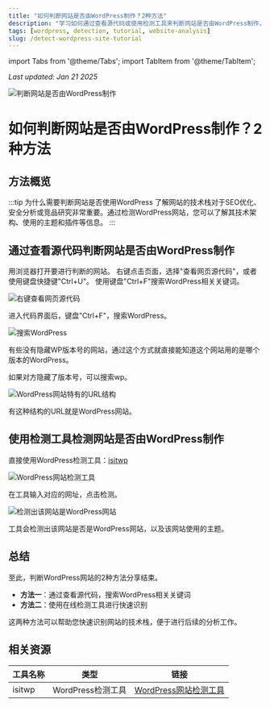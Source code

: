 ```yaml
---
title: "如何判断网站是否由WordPress制作？2种方法"
description: "学习如何通过查看源代码或使用检测工具来判断网站是否由WordPress制作，包含详细步骤和操作方法"
tags: [wordpress, detection, tutorial, website-analysis]
slug: /detect-wordpress-site-tutorial
---
```


import Tabs from '@theme/Tabs';
import TabItem from '@theme/TabItem';

_Last updated: Jan 21 2025_

![判断网站是否由WordPress制作](https://website-custom.com/wp-content/uploads/2024/11/idea.webp)

# 如何判断网站是否由WordPress制作？2种方法

## 方法概览

:::tip 为什么需要判断网站是否使用WordPress
了解网站的技术栈对于SEO优化、安全分析或竞品研究非常重要。通过检测WordPress网站，您可以了解其技术架构、使用的主题和插件等信息。
:::

## 通过查看源代码判断网站是否由WordPress制作

<Tabs>
<TabItem value="step1" label="打开网站">
  用浏览器打开要进行判断的网站。
</TabItem>
<TabItem value="step2" label="查看源代码">
  右键点击页面，选择"查看网页源代码"，或者使用键盘快捷键"Ctrl+U"。
</TabItem>
<TabItem value="step3" label="搜索关键词">
  使用键盘"Ctrl+F"搜索WordPress相关关键词。
</TabItem>
</Tabs>

![右键查看网页源代码](https://website-custom.com/wp-content/uploads/2024/11/右键查看网页源代码-1.webp)

进入代码界面后，键盘"Ctrl+F"，搜索WordPress。

![搜索WordPress](https://website-custom.com/wp-content/uploads/2024/11/2-20.webp)

有些没有隐藏WP版本号的网站，通过这个方式就直接能知道这个网站用的是哪个版本的WordPress。

如果对方隐藏了版本号，可以搜索wp。

![WordPress网站特有的URL结构](https://website-custom.com/wp-content/uploads/2024/11/4-17.webp)

有这种结构的URL就是WordPress网站。

## 使用检测工具检测网站是否由WordPress制作

直接使用WordPress检测工具：[isitwp](https://www.isitwp.com/)

![WordPress网站检测工具](https://website-custom.com/wp-content/uploads/2024/11/5-17.webp)

在工具输入对应的网址，点击检测。

![检测出该网站是WordPress网站](https://website-custom.com/wp-content/uploads/2024/11/6-16.webp)

工具会检测出该网站是否是WordPress网站，以及该网站使用的主题。

## 总结

至此，判断WordPress网站的2种方法分享结束。

- **方法一**：通过查看源代码，搜索WordPress相关关键词
- **方法二**：使用在线检测工具进行快速识别

这两种方法可以帮助您快速识别网站的技术栈，便于进行后续的分析工作。

## 相关资源

| 工具名称 | 类型 | 链接 |
|---------|------|------|
| isitwp | WordPress检测工具 | [WordPress网站检测工具](https://www.isitwp.com/) |
